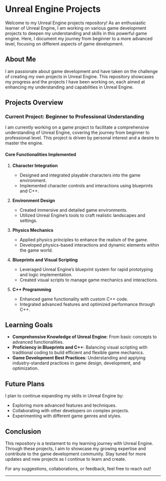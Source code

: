 # Unreal Engine Projects

Welcome to my Unreal Engine projects repository! As an enthusiastic learner of Unreal Engine, I am working on various game development projects to deepen my understanding and skills in this powerful game engine. Here, I document my journey from beginner to a more advanced level, focusing on different aspects of game development.

## About Me

I am passionate about game development and have taken on the challenge of creating my own projects in Unreal Engine. This repository showcases my progress and the projects I have been working on, each aimed at enhancing my understanding and capabilities in Unreal Engine.

## Projects Overview

### Current Project: Beginner to Professional Understanding

I am currently working on a game project to facilitate a comprehensive understanding of Unreal Engine, covering the journey from beginner to professional level. This project is driven by personal interest and a desire to master the engine.

#### Core Functionalities Implemented

1. **Character Integration**
    - Designed and integrated playable characters into the game environment.
    - Implemented character controls and interactions using blueprints and C++.

2. **Environment Design**
    - Created immersive and detailed game environments.
    - Utilized Unreal Engine’s tools to craft realistic landscapes and settings.

3. **Physics Mechanics**
    - Applied physics principles to enhance the realism of the game.
    - Developed physics-based interactions and dynamic elements within the game world.

4. **Blueprints and Visual Scripting**
    - Leveraged Unreal Engine’s blueprint system for rapid prototyping and logic implementation.
    - Created visual scripts to manage game mechanics and interactions.

5. **C++ Programming**
    - Enhanced game functionality with custom C++ code.
    - Integrated advanced features and optimized performance through C++.

## Learning Goals

- **Comprehensive Knowledge of Unreal Engine**: From basic concepts to advanced functionalities.
- **Proficiency in Blueprints and C++**: Balancing visual scripting with traditional coding to build efficient and flexible game mechanics.
- **Game Development Best Practices**: Understanding and applying industry-standard practices in game design, development, and optimization.

## Future Plans

I plan to continue expanding my skills in Unreal Engine by:
- Exploring more advanced features and techniques.
- Collaborating with other developers on complex projects.
- Experimenting with different game genres and styles.

## Conclusion

This repository is a testament to my learning journey with Unreal Engine. Through these projects, I aim to showcase my growing expertise and contribute to the game development community. Stay tuned for more updates and new projects as I continue to learn and create.

For any suggestions, collaborations, or feedback, feel free to reach out!

---
